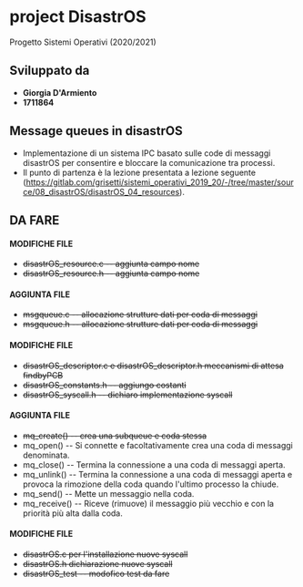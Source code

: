 # project DisastrOS
Progetto Sistemi Operativi (2020/2021)

## Sviluppato da
- **Giorgia D'Armiento**
- **1711864**

## Message queues in disastrOS 
- Implementazione di un sistema IPC basato sulle code di messaggi disastrOS per consentire e bloccare la comunicazione tra processi.
- Il punto di partenza è la lezione presentata a lezione seguente (https://gitlab.com/grisetti/sistemi_operativi_2019_20/-/tree/master/source/08_disastrOS/disastrOS_04_resources). 

## DA FARE

#### MODIFICHE FILE
- <del>disastrOS_resource.c -- aggiunta campo nome</del>
- <del>disastrOS_resource.h -- aggiunta campo nome</del> 

#### AGGIUNTA FILE
- <del>msgqueue.c -- allocazione strutture dati per coda di messaggi</del>
- <del>msgqueue.h -- allocazione strutture dati per coda di messaggi</del>

#### MODIFICHE FILE
- <del>disastrOS_descriptor.c e disastrOS_descriptor.h meccanismi di attesa findbyPCB</del>
- <del>disastrOS_constants.h -- aggiungo costanti</del>
- <del>disastrOS_syscall.h -- dichiaro implementazione syscall</del>

#### AGGIUNTA FILE
- <del>mq_create() -- crea una subqueue e coda stessa</del>
- mq_open() -- Si connette e facoltativamente crea una coda di messaggi denominata.
- mq_close() -- Termina la connessione a una coda di messaggi aperta.
- mq_unlink() -- Termina la connessione a una coda di messaggi aperta e provoca la rimozione della coda quando l'ultimo processo la chiude.
- mq_send() -- Mette un messaggio nella coda.
- mq_receive() -- Riceve (rimuove) il messaggio più vecchio e con la priorità più alta dalla coda.

#### MODIFICHE FILE
- <del>disastrOS.c per l'installazione nuove syscall</del>
- <del>disastrOS.h dichiarazione nuove syscall</del>
- <del>disastrOS_test -- modofico test da fare</del>

